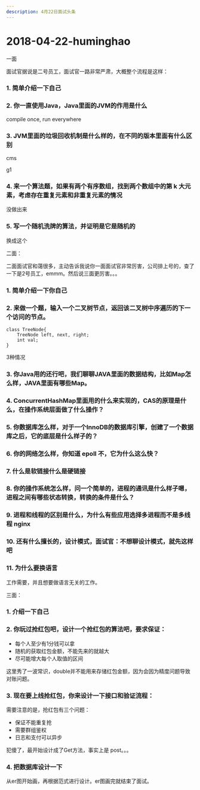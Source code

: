 ```yaml
---
description: 4月22日面试头条
---
```


# 2018-04-22-huminghao

一面

面试官据说是二号员工，面试官一路非常严肃，大概整个流程是这样：

### 1. 简单介绍一下自己



### 2. 你一直使用Java，Java里面的JVM的作用是什么

compile once, run everywhere

### 3. JVM里面的垃圾回收机制是什么样的，在不同的版本里面有什么区别

cms

g1

### 4. 来一个算法题，如果有两个有序数组，找到两个数组中的第 k 大元素，考虑存在重复元素和非重复元素的情况

没做出来

### 5. 写一个随机洗牌的算法，并证明是它是随机的

换成这个



二面：

二面面试官和蔼很多，主动告诉我说你一面面试官非常厉害，公司排上号的，查了一下是2号员工，emmm。然后说三面更厉害。。。

### 1. 简单介绍一下你自己



### 2. 来做一个题，输入一个二叉树节点，返回该二叉树中序遍历的下一个访问的节点。

```text
class TreeNode{
    TreeNode left, next, right;
    int val;
}
```

3种情况

### 3. 你Java用的还行吧，我们聊聊JAVA里面的数据结构，比如Map怎么样，JAVA里面有哪些Map。



### 4. ConcurrentHashMap里面用的什么来实现的，CAS的原理是什么，在操作系统层面做了什么操作？



### 5. 你数据库怎么样，对于一个InnoDB的数据库引擎，创建了一个数据库之后，它的底层是什么样子的？



### 6. 你的网络怎么样，你知道 epoll 不，它为什么这么快？


### 7. 什么是软链接什么是硬链接



### 8. 你的操作系统怎么样，问一个简单的，进程的通讯是什么样子嗯，进程之间有哪些状态转换，转换的条件是什么？



### 9. 进程和线程的区别是什么，为什么有些应用选择多进程而不是多线程 nginx



### 10. 还有什么擅长的，设计模式，面试官：不想聊设计模式，就先这样吧



### 11. 为什么要换语言

工作需要，并且想要做语言无关的工作。



三面：

### 1. 介绍一下自己



### 2. 你玩过抢红包吧，设计一个抢红包的算法吧，要求保证：

* 每个人至少有1分钱可以拿
* 随机的获取红包金额，不能先来的就越大
* 尽可能增大每个人取值的区间

这里秀了一波常识，double并不能用来存储红包金额，因为会因为精度问题导致对账问题。



### 3. 现在要上线抢红包，你来设计一下接口和验证流程：

需要注意的是，抢红包有三个问题：

* 保证不能重复抢
* 需要群组鉴权
* 日志和支付可以异步

犯傻了，最开始设计成了Get方法，事实上是 post。。。

### 4. 把数据库设计一下

从er图开始画，再根据范式进行设计。er图画完就结束了面试。

